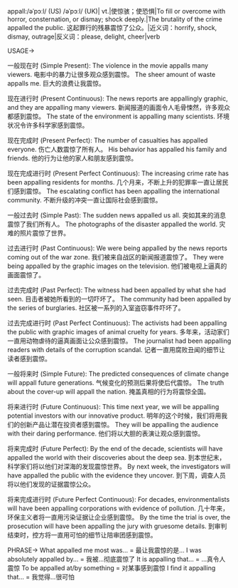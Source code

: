 appall:/əˈpɔːl/ (US) /əˈpɔːl/ (UK)| vt.|使惊骇；使恐惧|To fill or overcome with horror, consternation, or dismay; shock deeply.|The brutality of the crime appalled the public. 这起罪行的残暴震惊了公众。|近义词：horrify, shock, dismay, outrage|反义词：please, delight, cheer|verb


USAGE->

一般现在时 (Simple Present):
The violence in the movie appalls many viewers.  电影中的暴力让很多观众感到震惊。
The sheer amount of waste appalls me. 巨大的浪费让我震惊。


现在进行时 (Present Continuous):
The news reports are appallingly graphic, and they are appalling many viewers.  新闻报道的画面令人毛骨悚然，许多观众都感到震惊。
The state of the environment is appalling many scientists. 环境状况令许多科学家感到震惊。


现在完成时 (Present Perfect):
The number of casualties has appalled everyone.  伤亡人数震惊了所有人。
His behavior has appalled his family and friends. 他的行为让他的家人和朋友感到震惊。


现在完成进行时 (Present Perfect Continuous):
The increasing crime rate has been appalling residents for months.  几个月来，不断上升的犯罪率一直让居民们感到震惊。
The escalating conflict has been appalling the international community.  不断升级的冲突一直让国际社会感到震惊。


一般过去时 (Simple Past):
The sudden news appalled us all.  突如其来的消息震惊了我们所有人。
The photographs of the disaster appalled the world.  灾难的照片震惊了世界。


过去进行时 (Past Continuous):
We were being appalled by the news reports coming out of the war zone.  我们被来自战区的新闻报道震惊了。
They were being appalled by the graphic images on the television.  他们被电视上逼真的画面震惊了。


过去完成时 (Past Perfect):
The witness had been appalled by what she had seen.  目击者被她所看到的一切吓坏了。
The community had been appalled by the series of burglaries.  社区被一系列的入室盗窃事件吓坏了。


过去完成进行时 (Past Perfect Continuous):
The activists had been appalling the public with graphic images of animal cruelty for years.  多年来，活动家们一直用动物虐待的逼真画面让公众感到震惊。
The journalist had been appalling readers with details of the corruption scandal.  记者一直用腐败丑闻的细节让读者感到震惊。



一般将来时 (Simple Future):
The predicted consequences of climate change will appall future generations.  气候变化的预测后果将使后代震惊。
The truth about the cover-up will appall the nation.  掩盖真相的行为将震惊全国。


将来进行时 (Future Continuous):
This time next year, we will be appalling potential investors with our innovative product.  明年的这个时候，我们将用我们的创新产品让潜在投资者感到震惊。
They will be appalling the audience with their daring performance.  他们将以大胆的表演让观众感到震惊。


将来完成时 (Future Perfect):
By the end of the decade, scientists will have appalled the world with their discoveries about the deep sea.  到本世纪末，科学家们将以他们对深海的发现震惊世界。
By next week, the investigators will have appalled the public with the evidence they uncover.  到下周，调查人员将以他们发现的证据震惊公众。


将来完成进行时 (Future Perfect Continuous):
For decades, environmentalists will have been appalling corporations with evidence of pollution.  几十年来，环保主义者将一直用污染证据让企业感到震惊。
By the time the trial is over, the prosecution will have been appalling the jury with gruesome details.  到审判结束时，控方将一直用可怕的细节让陪审团感到震惊。




PHRASE->
What appalled me most was... = 最让我震惊的是...
I was absolutely appalled by... = 我被...彻底震惊了
It is appalling that... = ...真令人震惊
To be appalled at/by something = 对某事感到震惊
I find it appalling that... = 我觉得...很可怕
